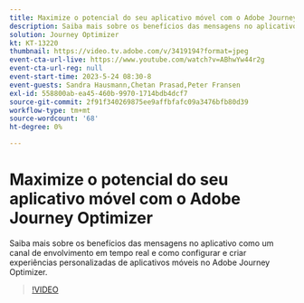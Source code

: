 ```yaml
---
title: Maximize o potencial do seu aplicativo móvel com o Adobe Journey Optimizer
description: Saiba mais sobre os benefícios das mensagens no aplicativo como um canal de envolvimento em tempo real e como configurar e criar experiências personalizadas de aplicativos móveis no Adobe Journey Optimizer.
solution: Journey Optimizer
kt: KT-13220
thumbnail: https://video.tv.adobe.com/v/3419194?format=jpeg
event-cta-url-live: https://www.youtube.com/watch?v=ABhwYw44r2g
event-cta-url-reg: null
event-start-time: 2023-5-24 08:30-8
event-guests: Sandra Hausmann,Chetan Prasad,Peter Fransen
exl-id: 558800ab-ea45-460b-9970-1714bdb4dcf7
source-git-commit: 2f91f340269875ee9affbfafc09a3476bfb80d39
workflow-type: tm+mt
source-wordcount: '68'
ht-degree: 0%

---
```


# Maximize o potencial do seu aplicativo móvel com o Adobe Journey Optimizer

Saiba mais sobre os benefícios das mensagens no aplicativo como um canal de envolvimento em tempo real e como configurar e criar experiências personalizadas de aplicativos móveis no Adobe Journey Optimizer.

>[!VIDEO](https://video.tv.adobe.com/v/3419194/?quality=12&learn=on)

